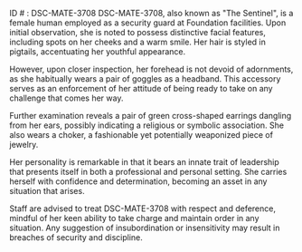 ID # : DSC-MATE-3708
DSC-MATE-3708, also known as "The Sentinel", is a female human employed as a security guard at Foundation facilities. Upon initial observation, she is noted to possess distinctive facial features, including spots on her cheeks and a warm smile. Her hair is styled in pigtails, accentuating her youthful appearance. 

However, upon closer inspection, her forehead is not devoid of adornments, as she habitually wears a pair of goggles as a headband. This accessory serves as an enforcement of her attitude of being ready to take on any challenge that comes her way. 

Further examination reveals a pair of green cross-shaped earrings dangling from her ears, possibly indicating a religious or symbolic association. She also wears a choker, a fashionable yet potentially weaponized piece of jewelry. 

Her personality is remarkable in that it bears an innate trait of leadership that presents itself in both a professional and personal setting. She carries herself with confidence and determination, becoming an asset in any situation that arises. 

Staff are advised to treat DSC-MATE-3708 with respect and deference, mindful of her keen ability to take charge and maintain order in any situation. Any suggestion of insubordination or insensitivity may result in breaches of security and discipline.